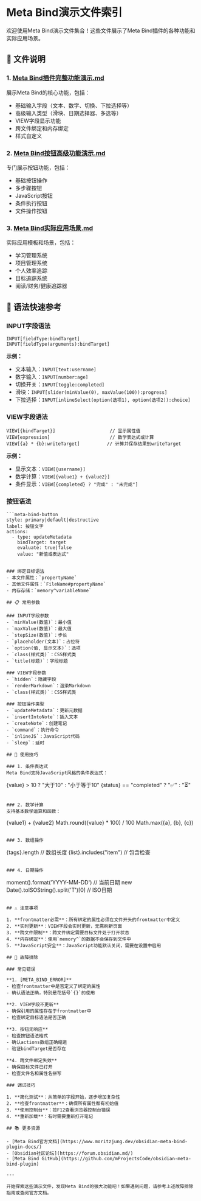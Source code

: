 # Meta Bind演示文件索引

欢迎使用Meta Bind演示文件集合！这些文件展示了Meta Bind插件的各种功能和实际应用场景。

## 📁 文件说明

### 1. [Meta Bind插件完整功能演示.md](./Meta%20Bind插件完整功能演示.md)
展示Meta Bind的核心功能，包括：
- 基础输入字段（文本、数字、切换、下拉选择等）
- 高级输入类型（滑块、日期选择器、多选等）
- VIEW字段显示功能
- 跨文件绑定和内存绑定
- 样式自定义

### 2. [Meta Bind按钮高级功能演示.md](./Meta%20Bind按钮高级功能演示.md)
专门展示按钮功能，包括：
- 基础按钮操作
- 多步骤按钮
- JavaScript按钮
- 条件执行按钮
- 文件操作按钮

### 3. [Meta Bind实际应用场景.md](./Meta%20Bind实际应用场景.md)
实际应用模板和场景，包括：
- 学习管理系统
- 项目管理系统
- 个人效率追踪
- 目标追踪系统
- 阅读/财务/健康追踪器

## 🔧 语法快速参考

### INPUT字段语法
```
INPUT[fieldType:bindTarget]
INPUT[fieldType(arguments):bindTarget]
```

**示例：**
- 文本输入：`INPUT[text:username]`
- 数字输入：`INPUT[number:age]`
- 切换开关：`INPUT[toggle:completed]`
- 滑块：`INPUT[slider(minValue(0), maxValue(100)):progress]`
- 下拉选择：`INPUT[inlineSelect(option(选项1), option(选项2)):choice]`

### VIEW字段语法
```
VIEW[{bindTarget}]                    // 显示属性值
VIEW[expression]                      // 数学表达式或计算
VIEW[{a} * {b}:writeTarget]          // 计算并保存结果到writeTarget
```

**示例：**
- 显示文本：`VIEW[{username}]`
- 数学计算：`VIEW[{value1} + {value2}]`
- 条件显示：`VIEW[{completed} ? "完成" : "未完成"]`

### 按钮语法
```
```meta-bind-button
style: primary|default|destructive
label: 按钮文字
actions:
  - type: updateMetadata
    bindTarget: target
    evaluate: true|false
    value: "新值或表达式"
```
```

### 绑定目标语法
- 本文件属性：`propertyName`
- 其他文件属性：`FileName#propertyName`
- 内存存储：`memory^variableName`

## 📋 常用参数

### INPUT字段参数
- `minValue(数值)`：最小值
- `maxValue(数值)`：最大值
- `stepSize(数值)`：步长
- `placeholder(文本)`：占位符
- `option(值, 显示文本)`：选项
- `class(样式类)`：CSS样式类
- `title(标题)`：字段标题

### VIEW字段参数
- `hidden`：隐藏字段
- `renderMarkdown`：渲染Markdown
- `class(样式类)`：CSS样式类

### 按钮操作类型
- `updateMetadata`：更新元数据
- `insertIntoNote`：插入文本
- `createNote`：创建笔记
- `command`：执行命令
- `inlineJS`：JavaScript代码
- `sleep`：延时

## 🎯 使用技巧

### 1. 条件表达式
Meta Bind支持JavaScript风格的条件表达式：
```
{value} > 10 ? "大于10" : "小于等于10"
{status} == "completed" ? "✅" : "⏳"
```

### 2. 数学计算
支持基本数学运算和函数：
```
{value1} + {value2}
Math.round({value} * 100) / 100
Math.max({a}, {b}, {c})
```

### 3. 数组操作
```
{tags}.length                    // 数组长度
{list}.includes("item")          // 包含检查
```

### 4. 日期操作
```
moment().format('YYYY-MM-DD')    // 当前日期
new Date().toISOString().split('T')[0]  // ISO日期
```

## ⚠️ 注意事项

1. **frontmatter必需**：所有绑定的属性必须在文件开头的frontmatter中定义
2. **实时更新**：VIEW字段会实时更新，无需刷新页面
3. **跨文件限制**：跨文件绑定需要目标文件处于打开状态
4. **内存绑定**：使用`memory^`的数据不会保存到文件中
5. **JavaScript安全**：JavaScript功能默认关闭，需要在设置中启用

## 🔧 故障排除

### 常见错误

**1. [META_BIND_ERROR]**
- 检查frontmatter中是否定义了绑定的属性
- 确认语法正确，特别是花括号`{}`的使用

**2. VIEW字段不更新**
- 确保引用的属性存在于frontmatter中
- 检查绑定目标语法是否正确

**3. 按钮无响应**
- 检查按钮语法格式
- 确认actions数组正确缩进
- 验证bindTarget是否存在

**4. 跨文件绑定失效**
- 确保目标文件已打开
- 检查文件名和属性名拼写

### 调试技巧

1. **简化测试**：从简单的字段开始，逐步增加复杂性
2. **检查frontmatter**：确保所有属性都有初始值
3. **使用控制台**：按F12查看浏览器控制台错误
4. **重新加载**：有时需要重新打开笔记

## 📚 更多资源

- [Meta Bind官方文档](https://www.moritzjung.dev/obsidian-meta-bind-plugin-docs/)
- [Obsidian社区论坛](https://forum.obsidian.md/)
- [Meta Bind GitHub](https://github.com/mProjectsCode/obsidian-meta-bind-plugin)

---

开始探索这些演示文件，发现Meta Bind的强大功能吧！如果遇到问题，请参考上述故障排除指南或查阅官方文档。 